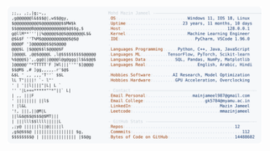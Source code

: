 <picture>
  <source srcset="https://raw.githubusercontent.com/mmazinjameel/mmazinjameel/main/dark_mode.svg?v=1760530924" media="(prefers-color-scheme: dark)">
  <img src="https://raw.githubusercontent.com/mmazinjameel/mmazinjameel/main/light_mode.svg?v=1760530924">
</picture>
